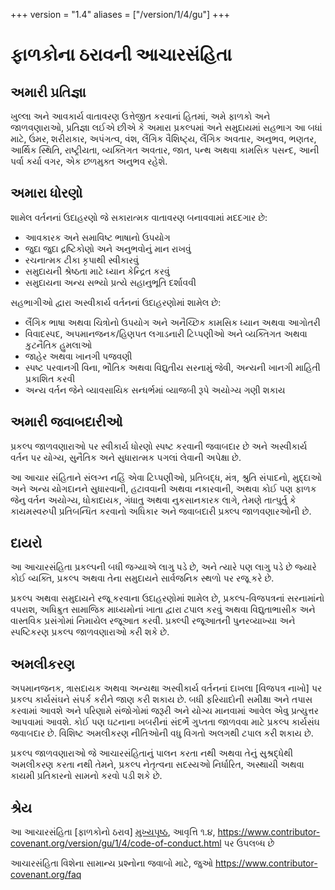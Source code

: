 +++
version = "1.4"
aliases = ["/version/1/4/gu"]
+++

# ફાળકોના ઠરાવની આચારસંહિતા

## અમારી પ્રતિજ્ઞા

ખુલ્લા અને આવકાર્ય વાતાવરણ ઉત્તેજીત કરવાનાં હિતમાં, અમે ફાળકો અને જાળવણારાઓ,
પ્રતિજ્ઞા લઈએ છીએ કે અમારા પ્રકલ્પમાં અને સમુદાયમાં સહભાગ આ બધાં માટે, ઉંમર,
શરીરાકાર, અપંગત્વ, વંશ, લૈંગિક વૈશિષ્ટ્ય, લૈંગિક અવતાર, અનુભવ, ભણતર,
આર્થિક સ્થિતિ, રાષ્ટ્રીયતા, વ્યક્તિગત અવતાર, જાત, પન્થ અથવા કામસિક પસન્દ, આની
પર્વા કર્યા વગર, એક છળમુક્ત અનુભવ રહેશે.

## અમારા ધોરણો

શામેલ વર્તનનાં ઉદાહરણો જે સકારાત્મક વાતાવરણ બનાવવામાં મદદગાર છે:

* આવકારક અને સમાવિષ્ટ ભાષાનો ઉપયોગ
* જુદા જુદા દ્રષ્ટિકોણો અને અનુભવોનું માન રાખવું
* રચનાત્મક ટીકા કૃપાથી સ્વીકારવું
* સમુદાયની શ્રેષ્ઠતા માટે ધ્યાન કેન્દ્રિત કરવું
* સમુદાયના અન્ય સભ્યો પ્રત્યે સહાનુભૂતિ દર્શાવવી

સહભાગીઓ દ્વારા અસ્વીકાર્ય વર્તનનાં ઉદાહરણોમાં શામેલ છે:

* લૈંગિક ભાષા અથવા ચિત્રોનો ઉપયોગ અને અનૈચ્છિક કામસિક ધ્યાન અથવા આગોતરી
* વિવાદસ્પદ, અપમાનજનક/હિણપત લગાડનારી ટિપ્પણીઓ અને વ્યક્તિગત અથવા કુટનૈતિક
  હુમલાઓ
* જાહેર અથવા ખાનગી પજવણી
* સ્પષ્ટ પરવાનગી વિના, ભૌતિક અથવા વિદ્યુતીય સરનામું જેવી, અન્યની ખાનગી માહિતી
  પ્રકાશિત કરવી
* અન્ય વર્તન જેને વ્યાવસાયિક સન્ધર્ભમાં વ્યાજબી રૂપે અયોગ્ય ગણી શકાય

## અમારી જવાબદારીઓ

પ્રકલ્પ જાળવણારાઓ પર સ્વીકાર્ય ધોરણો સ્પષ્ટ કરવાની જવાબદાર છે અને અસ્વીકાર્ય
વર્તન પર યોગ્ય, સુનૈતિક અને સુધારાત્મક પગલાં લેવાની અપેક્ષા છે.

આ આચાર સંહિતાને સંલગ્ન નહિં એવા ટિપ્પણીઓ, પ્રતિબદ્ધ, મંત્ર, શ્રુતિ સંપાદનો, મુદ્દાઓ
અને અન્ય યોગદાનને સુધારવાની, હટાવવાની અથવા નકારવાની, અથવા કોઈ પણ ફાળક જેનુ
વર્તન અયોગ્ય, ધોકાદાયક, ગંધાતુ અથવા નુકસાનકારક લાગે, તેમણે તાત્પુર્તુ કે કાયમસ્વરુપી
પ્રતિબન્ધિત કરવાનો અધિકાર અને જવાબદારી પ્રક્લ્પ જાળવણારઓની છે.

## દાયરો

આ આચારસંહિતા પ્રકલ્પની બધી જગ્યાએ લાગુ પડે છે, અને ત્યારે પણ લાગુ પડે છે
જ્યારે કોઈ વ્યક્તિ, પ્રકલ્પ અથવા તેના સમુદાયને સાર્વજનિક સ્થળો પર રજૂ કરે છે.

પ્રકલ્પ અથવા સમુદાયને રજૂ કરવાના ઉદાહરણોમાં શામેલ છે, પ્રકલ્પ-વિજપત્રનાં સરનામાંનો
વપરાશ, અધિક્રુત સામાજિક માધ્યમોનાં ખાતા દ્વારા ટપાલ કરવું અથવા વિદ્યુતાભાસીક અને
વાસ્તવિક પ્રસંગોમાં નિમાયેલ રજૂઆત કરવી. પ્રક્લ્પી રજૂઆતની પુનરવ્યાખ્યા અને સ્પષ્ટિકરણ
પ્રકલ્પ જાળવણારાઓ કરી શકે છે.

## અમલીકરણ

અપમાનજનક, ત્રાસદાયક અથવા અન્યથા અસ્વીકાર્ય વર્તનનાં દાખલા [વિજપત્ર નાખો] પર
પ્રકલ્પ કાર્યસંઘને સંપર્ક કરીને જાણ કરી શકાય છે. બધી ફરિયાદોની સમીક્ષા અને તપાસ
કરવામાં આવશે અને પરિણામે સંજોગોમાં જરૂરી અને યોગ્ય માનવામાં આવેલ એવુ પ્રત્યુત્તર
આપવામાં આવશે. કોઈ પણ ઘટનાના ખબરીનાં સંદર્ભે ગુપ્તતા જાળવવા માટે પ્રકલ્પ કાર્યસંઘ
જવાબદાર છે. વિશિષ્ટ અમલીકરણ નીતિઓની વધુ વિગતો અલગથી ટપાલ કરી શકાય છે.

પ્રકલ્પ જાળવણારાઓ જે આચારસંહિતાનું પાલન કરતા નથી અથવા તેનું સુશ્રદ્ધેથી અમલીકરણ
કરતા નથી તેમને, પ્રકલ્પ નેતૃત્વના સદસ્યઓ નિર્ધારિત, અસ્થાયી અથવા કાયમી પ્રતિકારનો
સામનો કરવો પડી શકે છે.

## શ્રેય

આ આચારસંહિતા [ફાળકોનો ઠરાવ] [મુખ્યપૃષ્ઠ], આવૃત્તિ ૧.૪,
https://www.contributor-covenant.org/version/gu/1/4/code-of-conduct.html પર ઉપલબ્ધ છે

[મુખ્યપૃષ્ઠ]: https://www.contributor-coveament.org

આચારસંહિતા વિશેના સામાન્ય પ્રશ્નોના જવાબો માટે, જુઓ
https://www.contributor-covenant.org/faq
